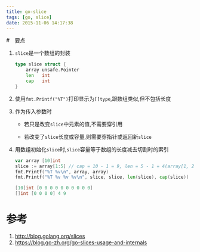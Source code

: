 ```yaml
---
title: go-slice
tags: [go, slice]
date: 2015-11-06 14:17:38
---
```


#　要点

1.  `slice`是一个数组的封装

    ```go
    type slice struct {
        array unsafe.Pointer
        len   int
        cap   int
    }
    ```

1.  使用`fmt.Printf("%T")`打印显示为`[]type`,跟数组类似,但不包括长度

1.  作为传入参数时

    -   若只是改变`slice`中元素的值,不需要穿引用

    -   若改变了`slice`长度或容量,则需要穿指针或返回新`slice`

1.  用数组初始化`slice`时,`slice`容量等于数组的长度减去切割时的索引


    ```go
    var array [10]int
    slice := array[1:5] // cap = 10 - 1 = 9, len = 5 - 1 = 4(array[1, 2, 3, 4])
    fmt.Printf("%T %v\n", array, array)
    fmt.Printf("%T %v %v %v\n", slice, slice, len(slice), cap(slice))

    [10]int [0 0 0 0 0 0 0 0 0 0]
    []int [0 0 0 0] 4 9
    ```

# 参考

1.  <http://blog.golang.org/slices>
1.  <https://blog.go-zh.org/go-slices-usage-and-internals>
